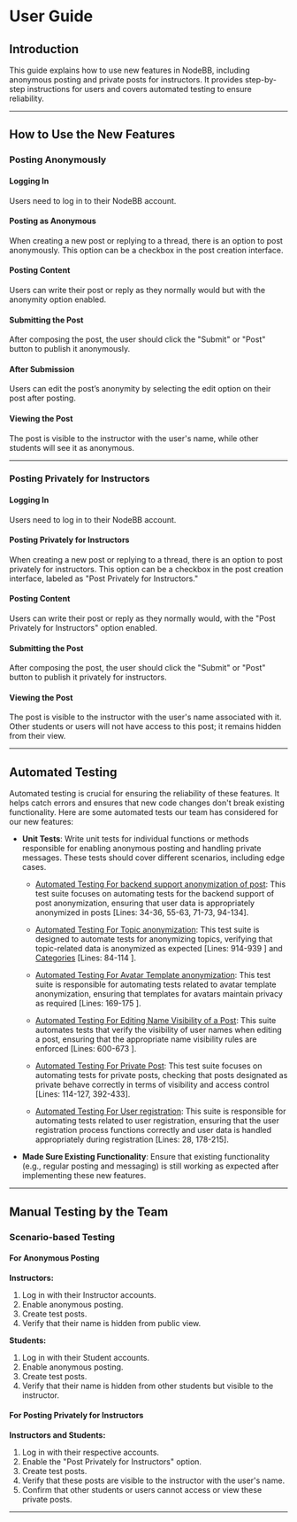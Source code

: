 # User Guide

## Introduction

This guide explains how to use new features in NodeBB, including anonymous posting and private posts for instructors. It provides step-by-step instructions for users and covers automated testing to ensure reliability.

---

## How to Use the New Features

### Posting Anonymously

#### Logging In

Users need to log in to their NodeBB account.

#### Posting as Anonymous

When creating a new post or replying to a thread, there is an option to post anonymously. This option can be a checkbox in the post creation interface.

#### Posting Content

Users can write their post or reply as they normally would but with the anonymity option enabled.

#### Submitting the Post

After composing the post, the user should click the "Submit" or "Post" button to publish it anonymously.

#### After Submission

Users can edit the post’s anonymity by selecting the edit option on their post after posting.

#### Viewing the Post

The post is visible to the instructor with the user's name, while other students will see it as anonymous.

---

### Posting Privately for Instructors

#### Logging In

Users need to log in to their NodeBB account.

#### Posting Privately for Instructors

When creating a new post or replying to a thread, there is an option to post privately for instructors. This option can be a checkbox in the post creation interface, labeled as "Post Privately for Instructors."

#### Posting Content

Users can write their post or reply as they normally would, with the "Post Privately for Instructors" option enabled.

#### Submitting the Post

After composing the post, the user should click the "Submit" or "Post" button to publish it privately for instructors.

#### Viewing the Post

The post is visible to the instructor with the user's name associated with it. Other students or users will not have access to this post; it remains hidden from their view.

---

## Automated Testing

Automated testing is crucial for ensuring the reliability of these features. It helps catch errors and ensures that new code changes don't break existing functionality. Here are some automated tests our team has considered for our new features:

- **Unit Tests**: Write unit tests for individual functions or methods responsible for enabling anonymous posting and handling private messages. These tests should cover different scenarios, including edge cases.

  - [Automated Testing For backend support anonymization of post](test/posts.js): This test suite focuses on automating tests for the backend support of post anonymization, ensuring that user data is appropriately anonymized in posts [Lines: 34-36, 55-63, 71-73, 94-134].

  - [Automated Testing For Topic anonymization](test/topics.js): This test suite is designed to automate tests for anonymizing topics, verifying that topic-related data is anonymized as expected [Lines: 914-939 ] and [Categories](test/categories.js) [Lines: 84-114 ].

  - [Automated Testing For Avatar Template anonymization](test/template-helpers.js): This test suite is responsible for automating tests related to avatar template anonymization, ensuring that templates for avatars maintain privacy as required [Lines: 169-175 ].

  - [Automated Testing For Editing Name Visibility of a Post](test/posts.js): This suite automates tests that verify the visibility of user names when editing a post, ensuring that the appropriate name visibility rules are enforced [Lines: 600-673 ].

  - [Automated Testing For Private Post](test/topics.js): This test suite focuses on automating tests for private posts, checking that posts designated as private behave correctly in terms of visibility and access control [Lines: 114-127, 392-433].

  - [Automated Testing For User registration](test/user.js): This suite is responsible for automating tests related to user registration, ensuring that the user registration process functions correctly and user data is handled appropriately during registration [Lines: 28, 178-215].

- **Made Sure Existing Functionality**: Ensure that existing functionality (e.g., regular posting and messaging) is still working as expected after implementing these new features.

---

## Manual Testing by the Team

### Scenario-based Testing

#### For Anonymous Posting

**Instructors:**

1. Log in with their Instructor accounts.
2. Enable anonymous posting.
3. Create test posts.
4. Verify that their name is hidden from public view.

**Students:**

1. Log in with their Student accounts.
2. Enable anonymous posting.
3. Create test posts.
4. Verify that their name is hidden from other students but visible to the instructor.

#### For Posting Privately for Instructors

**Instructors and Students:**

1. Log in with their respective accounts.
2. Enable the "Post Privately for Instructors" option.
3. Create test posts.
4. Verify that these posts are visible to the instructor with the user's name.
5. Confirm that other students or users cannot access or view these private posts.

---
